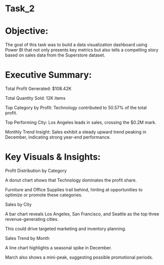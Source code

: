 # Task_2

# Objective:
The goal of this task was to build a data visualization dashboard using Power BI that not only presents key metrics but also tells a compelling story based on sales data from the Superstore dataset.

# Executive Summary:
 Total Profit Generated: $108.42K

 Total Quantity Sold: 12K items

 Top Category by Profit: Technology contributed to 50.57% of the total profit.

 Top Performing City: Los Angeles leads in sales, crossing the $0.2M mark.

 Monthly Trend Insight: Sales exhibit a steady upward trend peaking in December, indicating strong year-end performance.

# Key Visuals & Insights:

Profit Distribution by Category

A donut chart shows that Technology dominates the profit share.

Furniture and Office Supplies trail behind, hinting at opportunities to optimize or promote these categories.

Sales by City

A bar chart reveals Los Angeles, San Francisco, and Seattle as the top three revenue-generating cities.

This could drive targeted marketing and inventory planning.

Sales Trend by Month

A line chart highlights a seasonal spike in December.

March also shows a mini-peak, suggesting possible promotional periods.

